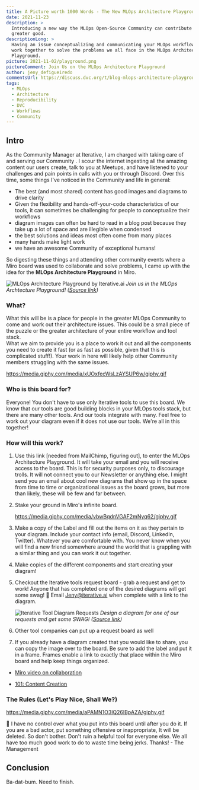 ```yaml
---
title: A Picture worth 1000 Words - The New MLOps Architecture Playground
date: 2021-11-23
description: >
  Introducing a new way the MLOps Open-Source Community can contribute to the
  greater good.
descriptionLong: >
  Having an issue conceptualizing and communicating your MLOps workflows?  Let's
  work together to solve the problems we all face in the MLOps Architecture
  Playground.
picture: 2021-11-02/playground.png
pictureComment: Join Us on the MLOps Architecture Playground
author: jeny_defigueiredo
commentsUrl: https://discuss.dvc.org/t/blog-mlops-architecture-playground/934
tags:
  - MLOps
  - Architecture
  - Reproducibility
  - DVC
  - Workflows
  - Community
---
```


## Intro

As the Community Manager at Iterative, I am charged with taking care of and
serving our Community . I scour the internet ingesting all the amazing content
our users create, talk to you at Meetups, and have listened to your challenges
and pain points in calls with you or through Discord. Over this time, some
things I've noticed in the Community and life in general:

- The best (and most shared) content has good images and diagrams to drive
  clarity
- Given the flexibility and hands-off-your-code characteristics of our tools, it
  can sometimes be challenging for people to conceptualize their workflows
- diagram images can often be hard to read in a blog post because they take up a
  lot of space and are illegible when condensed
- the best solutions and ideas most often come from many places
- many hands make light work
- we have an awesome Community of exceptional humans!

So digesting these things and attending other community events where a Miro
board was used to collaborate and solve problems, I came up with the idea for
the **MLOps Architecture Playground** in Miro.

![MLOps Architecture Playground by Iterative.ai](/uploads/images/2021-11-23/mlops-playground.png)
_Join us in the MLOps Archtecture Playground!
([Source link](https://www.ravirajag.dev/blog/mlops-summary))_

### What?

What this will be is a place for people in the greater MLOps Community to come
and work out their architecture issues. This could be a small piece of the
puzzle or the greater architecture of your entire workflow and tool stack.  
What we aim to provide you is a place to work it out and all the components you
need to create it fast (or as fast as possible, given that this is complicated
stuff!). Your work in here will likely help other Community members struggling
with the same issues.

https://media.giphy.com/media/xUOxfecWsLzAYSUP6w/giphy.gif

### Who is this board for?

Everyone! You don't have to use only Iterative tools to use this board. We know
that our tools are good building blocks in your MLOps tools stack, but there are
many other tools. And our tools integrate with many. Feel free to work out your
diagram even if it does not use our tools. We're all in this together!

### How will this work?

1. Use this link [needed from MailChimp, figuring out], to enter the MLOps
   Architecture Playground. It will take your email and you will receive access
   to the board. This is for security purposes only, to discourage trolls. It
   will not connect you to our Newsletter or anything else. I might send you an
   email about cool new diagrams that show up in the space from time to time or
   organizational issues as the board grows, but more than likely, these will be
   few and far between.
2. Stake your ground in Miro's infinite board.

   https://media.giphy.com/media/vbwBqdnVGAF2mNyq62/giphy.gif

3. Make a copy of the Label and fill out the items on it as they pertain to your
   diagram. Include your contact info (email, Discord, LinkedIn, Twitter).
   Whatever you are comfortable with. You never know when you will find a new
   friend somewhere around the world that is grappling with a similar thing and
   you can work it out together.
4. Make copies of the different components and start creating your diagram!
5. Checkout the Iterative tools request board - grab a request and get to work!
   Anyone that has completed one of the desired diagrams will get some swag! 🤩
   Email Jeny@iterative.ai when complete with a link to the diagram.

   ![Iterative Tool Diagram Requests](/uploads/images/2021-11-23/tool-request-board.png)
   _Design a diagram for one of our requests and get some SWAG!
   ([Source link](https://www.ravirajag.dev/blog/mlops-summary))_

6. Other tool companies can put up a request board as well
7. If you already have a diagram created that you would like to share, you can
   copy the image over to the board. Be sure to add the label and put it in a
   frame. Frames enable a link to exactly that place within the Miro board and
   help keep things organized.

- [Miro video on collaboration](https://www.youtube.com/watch?v=Zc2c6HquANE)

- [101: Content Creation](https://www.youtube.com/watch?v=aHkUl-yUExE)

### The Rules (Let's Play Nice, Shall We?)

https://media.giphy.com/media/aPAMN1O3lQ26IBpAZA/giphy.gif

😬 I have no control over what you put into this board until after you do it. If
you are a bad actor, put something offensive or inappropriate, It will be
deleted. So don't bother. Don't ruin a helpful tool for everyone else. We all
have too much good work to do to waste time being jerks. Thanks! - The
Management

## Conclusion

Ba-dat-bum. Need to finish.
